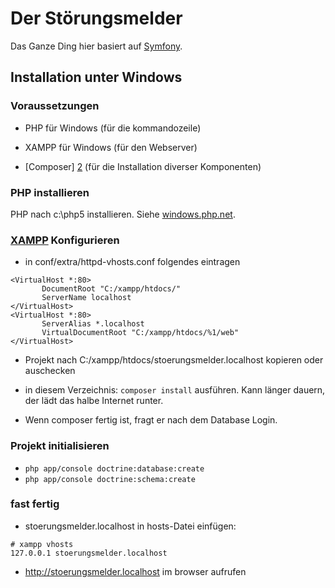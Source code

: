 # Der Störungsmelder

Das Ganze Ding hier basiert auf [Symfony][1].


## Installation unter Windows
### Voraussetzungen

  * PHP für Windows (für die kommandozeile)

  * XAMPP für Windows (für den Webserver)

  * [Composer] [2] (für die Installation diverser Komponenten)

### PHP installieren
PHP nach c:\php5 installieren. Siehe [windows.php.net][3].

### [XAMPP][4] Konfigurieren

  * in conf/extra/httpd-vhosts.conf folgendes eintragen
```
<VirtualHost *:80>
       DocumentRoot "C:/xampp/htdocs/"
       ServerName localhost
</VirtualHost>
<VirtualHost *:80>
       ServerAlias *.localhost
       VirtualDocumentRoot "C:/xampp/htdocs/%1/web"
</VirtualHost>
```
  * Projekt nach C:/xampp/htdocs/stoerungsmelder.localhost kopieren oder auschecken

  * in diesem Verzeichnis: `composer install` ausführen. Kann länger dauern, der lädt das halbe Internet runter.

  * Wenn composer fertig ist, fragt er nach dem Database Login.

### Projekt initialisieren

  * `php app/console doctrine:database:create`
  * `php app/console doctrine:schema:create`

### fast fertig

  * stoerungsmelder.localhost in hosts-Datei einfügen:
```
# xampp vhosts
127.0.0.1 stoerungsmelder.localhost
```

  * http://stoerungsmelder.localhost im browser aufrufen



[1]:  https://symfony.com/doc/2.7/book/
[2]:  https://getcomposer.org/Composer-Setup.exe
[3]:  http://windows.php.net/download/
[4]:  https://www.apachefriends.org/de/download.html